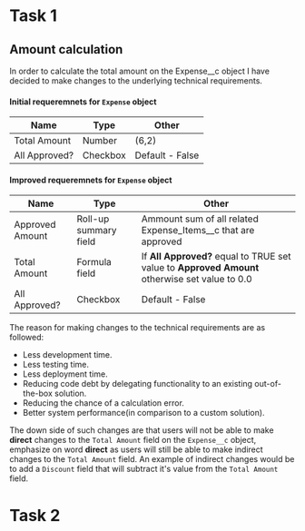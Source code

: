 # Task 1

## Amount calculation
In order to calculate the total amount on the Expense__c object I have decided to make changes to the underlying technical requirements. 

#### Initial requeremnets for `Expense` object
| Name | Type | Other |
| ------------- | ------------- | ------------- |
| Total Amount | Number | (6,2) |
| All Approved? | Checkbox | Default - False |

#### Improved requeremnets for `Expense` object
| Name | Type | Other |
| ------------- | ------------- | ------------- |
| Approved Amount | Roll-up summary field | Ammount sum of all related Expense_Items__c that are approved  |
| Total Amount | Formula field | If **All Approved?** equal to TRUE set value to **Approved Amount** otherwise set value to 0.0 |
| All Approved? | Checkbox | Default - False |

The reason for making changes to the technical requirements are as followed:
* Less development time.
* Less testing time.
* Less deployment time.
* Reducing code debt by delegating functionality to an existing out-of-the-box solution.
* Reducing the chance of a calculation error.
* Better system performance(in comparison to a custom solution).

The down side of such changes are that users will not be able to make **direct** changes to the `Total Amount` field on the `Expense__c` object, emphasize on word **direct** as users will still be able to make indirect changes to the `Total Amount` field. An example of indirect changes would be to add a `Discount` field that will subtract it's value from the `Total Amount` field.

# Task 2